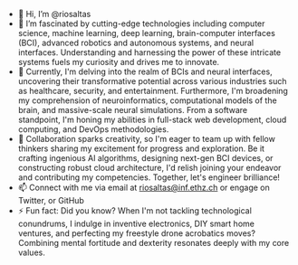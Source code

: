 - 👋 Hi, I’m @riosaltas
- 👀  I’m fascinated by cutting-edge technologies including computer science, machine learning, deep learning, brain-computer interfaces (BCI), advanced robotics and autonomous systems, and neural interfaces. Understanding and harnessing the power of these intricate systems fuels my curiosity and drives me to innovate.
- 🌱 Currently, I'm delving into the realm of BCIs and neural interfaces, uncovering their transformative potential across various industries such as healthcare, security, and entertainment. Furthermore, I'm broadening my comprehension of neuroinformatics, computational models of the brain, and massive-scale neural simulations. From a software standpoint, I'm honing my abilities in full-stack web development, cloud computing, and DevOps methodologies.
- 💞️ Collaboration sparks creativity, so I'm eager to team up with fellow thinkers sharing my excitement for progress and exploration. Be it crafting ingenious AI algorithms, designing next-gen BCI devices, or constructing robust cloud architecture, I'd relish joining your endeavor and contributing my competencies. Together, let's engineer brilliance!
- 📫 Connect with me via email at riosaltas@inf.ethz.ch or engage on Twitter, or GitHub
- ⚡ Fun fact: Did you know? When I'm not tackling technological conundrums, I indulge in inventive electronics, DIY smart home ventures, and perfecting my freestyle drone acrobatics moves? Combining mental fortitude and dexterity resonates deeply with my core values.

<!---
riosaltas/riosaltas is a ✨ special ✨ repository because its `README.md` (this file) appears on your GitHub profile.
You can click the Preview link to take a look at your changes.
--->
